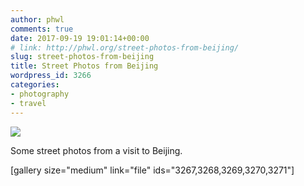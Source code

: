 ```yaml
---
author: phwl
comments: true
date: 2017-09-19 19:01:14+00:00
# link: http://phwl.org/street-photos-from-beijing/
slug: street-photos-from-beijing
title: Street Photos from Beijing
wordpress_id: 3266
categories:
- photography
- travel
---
```


![](/assets/images/2017/10/DSCF4583-1024x682.jpg)

Some street photos from a visit to Beijing.
<!-- more -->

[gallery size="medium" link="file" ids="3267,3268,3269,3270,3271"]

